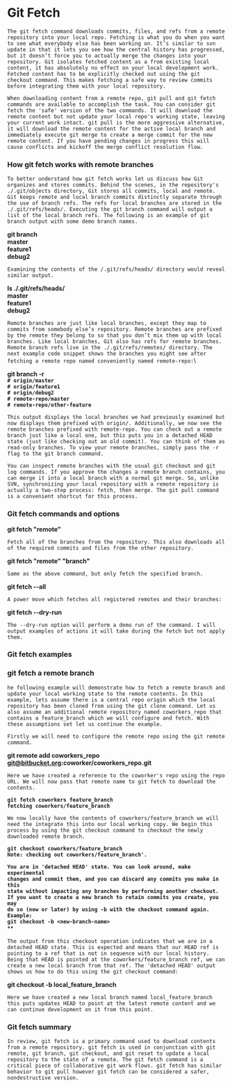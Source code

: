 # Git Fetch

`The git fetch command downloads commits, files, and refs from a remote repository into your local repo. Fetching is what you do when you want to see what everybody else has been working on. It’s similar to svn update in that it lets you see how the central history has progressed, but it doesn’t force you to actually merge the changes into your repository. Git isolates fetched content as a from existing local content, it has absolutely no effect on your local development work. Fetched content has to be explicitly checked out using the git checkout command. This makes fetching a safe way to review commits before integrating them with your local repository.`

`When downloading content from a remote repo, git pull and git fetch commands are available to accomplish the task. You can consider git fetch the 'safe' version of the two commands. It will download the remote content but not update your local repo's working state, leaving your current work intact. git pull is the more aggressive alternative, it will download the remote content for the active local branch and immediately execute git merge to create a merge commit for the new remote content. If you have pending changes in progress this will cause conflicts and kickoff the merge conflict resolution flow.`

### How git fetch works with remote branches

`To better understand how git fetch works let us discuss how Git organizes and stores commits. Behind the scenes, in the repository's ./.git/objects directory, Git stores all commits, local and remote. Git keeps remote and local branch commits distinctly separate through the use of branch refs. The refs for local branches are stored in the ./.git/refs/heads/. Executing the git branch command will output a list of the local branch refs. The following is an example of git branch output with some demo branch names.`

**git branch</br>
master</br>
feature1</br>
debug2**

`Examining the contents of the /.git/refs/heads/ directory would reveal similar output.`

**ls ./.git/refs/heads/</br>
master</br>
feature1</br>
debug2**

`Remote branches are just like local branches, except they map to commits from somebody else’s repository. Remote branches are prefixed by the remote they belong to so that you don’t mix them up with local branches. Like local branches, Git also has refs for remote branches. Remote branch refs live in the ./.git/refs/remotes/ directory. The next example code snippet shows the branches you might see after fetching a remote repo named conveniently named remote-repo:`\

**git branch -r</br>
`# origin/master`</br>
`# origin/feature1`</br>
`# origin/debug2`</br>
`# remote-repo/master`</br>
`# remote-repo/other-feature`**

`This output displays the local branches we had previously examined but now displays them prefixed with origin/. Additionally, we now see the remote branches prefixed with remote-repo. You can check out a remote branch just like a local one, but this puts you in a detached HEAD state (just like checking out an old commit). You can think of them as read-only branches. To view your remote branches, simply pass the -r flag to the git branch command.`

`You can inspect remote branches with the usual git checkout and git log commands. If you approve the changes a remote branch contains, you can merge it into a local branch with a normal git merge. So, unlike SVN, synchronizing your local repository with a remote repository is actually a two-step process: fetch, then merge. The git pull command is a convenient shortcut for this process.`

### Git fetch commands and options

**git fetch "remote"**

`Fetch all of the branches from the repository. This also downloads all of the required commits and files from the other repository.`

**git fetch "remote" "branch"**

`Same as the above command, but only fetch the specified branch.`

**git fetch --all**

`A power move which fetches all registered remotes and their branches:`

**git fetch --dry-run**

`The --dry-run option will perform a demo run of the command. I will output examples of actions it will take during the fetch but not apply them.`
### Git fetch examples
### git fetch a remote branch
`he following example will demonstrate how to fetch a remote branch and update your local working state to the remote contents. In this example, lets assume there is a central repo origin which the local repository has been cloned from using the git clone command. Let us also assume an additional remote repository named coworkers_repo that contains a feature_branch which we will configure and fetch. With these assumptions set let us continue the example.`

`Firstly we will need to configure the remote repo using the git remote command.`

**git remote add coworkers_repo git@bitbucket.org:coworker/coworkers_repo.git**

`Here we have created a reference to the coworker's repo using the repo URL. We will now pass that remote name to git fetch to download the contents.`

**`git fetch coworkers feature_branch`</br>
`fetching coworkers/feature_branch`**

`We now locally have the contents of coworkers/feature_branch we will need the integrate this into our local working copy. We begin this process by using the git checkout command to checkout the newly downloaded remote branch.`

**`git checkout coworkers/feature_branch`**</br>
**`Note: checking out coworkers/feature_branch'.`**</br>

**`You are in 'detached HEAD' state. You can look around, make experimental`**</br>
**`changes and commit them, and you can discard any commits you make in this`**</br>
**`state without impacting any branches by performing another checkout.`**</br>
**`If you want to create a new branch to retain commits you create, you may`**</br>
**`do so (now or later) by using -b with the checkout command again. Example:`**</br>
**`git checkout -b <new-branch-name>`**</br>**

`The output from this checkout operation indicates that we are in a detached HEAD state. This is expected and means that our HEAD ref is pointing to a ref that is not in sequence with our local history. Being that HEAD is pointed at the coworkers/feature_branch ref, we can create a new local branch from that ref. The 'detached HEAD' output shows us how to do this using the git checkout command:`

**git checkout -b local_feature_branch**

`Here we have created a new local branch named local_feature_branch this puts updates HEAD to point at the latest remote content and we can continue development on it from this point.`

### Git fetch summary

`In review, git fetch is a primary command used to download contents from a remote repository. git fetch is used in conjunction with git remote, git branch, git checkout, and git reset to update a local repository to the state of a remote. The git fetch command is a critical piece of collaborative git work flows. git fetch has similar behavior to git pull however git fetch can be considered a safer, nondestructive version.`

